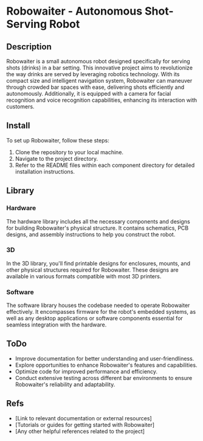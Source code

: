 # Robowaiter - Autonomous Shot-Serving Robot

## Description
Robowaiter is a small autonomous robot designed specifically for serving shots (drinks) in a bar setting. This innovative project aims to revolutionize the way drinks are served by leveraging robotics technology. With its compact size and intelligent navigation system, Robowaiter can maneuver through crowded bar spaces with ease, delivering shots efficiently and autonomously. Additionally, it is equipped with a camera for facial recognition and voice recognition capabilities, enhancing its interaction with customers.

## Install
To set up Robowaiter, follow these steps:
1. Clone the repository to your local machine.
2. Navigate to the project directory.
3. Refer to the README files within each component directory for detailed installation instructions.

## Library

### Hardware
The hardware library includes all the necessary components and designs for building Robowaiter's physical structure. It contains schematics, PCB designs, and assembly instructions to help you construct the robot.

### 3D
In the 3D library, you'll find printable designs for enclosures, mounts, and other physical structures required for Robowaiter. These designs are available in various formats compatible with most 3D printers.

### Software
The software library houses the codebase needed to operate Robowaiter effectively. It encompasses firmware for the robot's embedded systems, as well as any desktop applications or software components essential for seamless integration with the hardware.

## ToDo
- Improve documentation for better understanding and user-friendliness.
- Explore opportunities to enhance Robowaiter's features and capabilities.
- Optimize code for improved performance and efficiency.
- Conduct extensive testing across different bar environments to ensure Robowaiter's reliability and adaptability.

## Refs
- [Link to relevant documentation or external resources]
- [Tutorials or guides for getting started with Robowaiter]
- [Any other helpful references related to the project]
